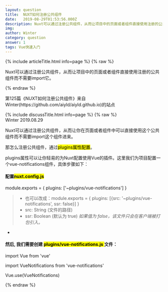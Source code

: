 ```yaml
---
layout: question
title:  NUXT如何注册公共组件
date:   2019-08-29T01:53:56.000Z
description: Nuxt可以通过注册公共组件，从而让项目中的页面或者组件直接使用注册的公共组件而不需要import它。...
img: 
author: Winter
category: question
answer: 1
tags: Vue快速入门
---
```

<div class="article-root">
  <div class="article">
    {% include articleTitle.html info=page %}
    {% raw %}
    <div class="article-content"><p>Nuxt可以通过注册公共组件，从而让项目中的页面或者组件直接使用注册的公共组件而不需要import它。</p></div>
    {% endraw %}
  </div>
  <p class="winter_mark">第125篇《NUXT如何注册公共组件》来自Winter(https://github.com/aiyld/aiyld.github.io)的站点</p>
  <div class="discuss-wrapper">
    {% include discussTitle.html info=page %}
    {% raw %}
    <div class="discuss-list">
    <div class="discuss-item">
        <div class="discuss-parent">
          <div class="discuss-meta">
            <span class="discuss-user">Winter</span>
            <span class="discuss-time">2019.08.29</span>
          </div>
          <div class="discuss-comment"><p>Nuxt可以通过注册公共组件，从而让你在页面或者组件中可以直接使用这个公共组件而不需要import这个组件进来。</p><p>那怎么注册公共组件，通过<mark class="pen-red">plugins属性配置</mark>。</p><p>plugins属性可以让你轻易的为Nuxt配置使用Vue的插件。这里我们为项目配置一个vue-notifications组件，具体步骤如下：</p><h4>配置<mark class="pen-red">nuxt.config.js</mark></h4><p>module.exports = { plugins: ['~plugins/vue-notifications'] }</p><blockquote><ul><li>也可以改成：module.exports = { plugins: [{src: '~plugins/vue-notifications', ssr: false}] }</li><li>src: String (文件的路径)</li><li>ssr: Boolean (默认为 true) <i>如果值为 false，该文件只会在客户端被打包引入。</i></li></ul></blockquote><ul><li>&nbsp;</li></ul><h4>然后, 我们需要创建 <mark class="pen-red">plugins/vue-notifications.js </mark>文件：</h4><p>import Vue from 'vue'</p><p>import VueNotifications from 'vue-notifications'</p><p>Vue.use(VueNotifications)</p></div>
        </div></div>
    </div>
    {% endraw %}
  </div>
<div>
